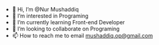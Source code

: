- 👋 Hi, I’m @Nur Mushaddiq
- 👀 I’m interested in Programing
- 🌱 I’m currently learning Front-end Developer
- 💞️ I’m looking to collaborate on Programing
- 📫 How to reach me to email mushaddiq.op@gmail.com

<!---
NurMushaddiq/NurMushaddiq is a ✨ special ✨ repository because its `README.md` (this file) appears on your GitHub profile.
You can click the Preview link to take a look at your changes.
--->
